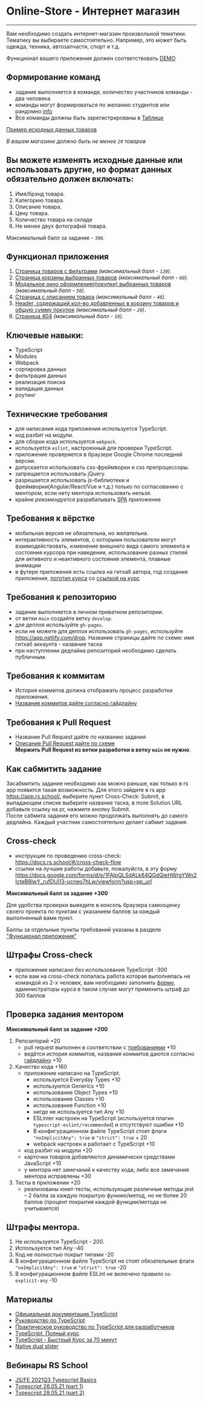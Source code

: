 # Online-Store - Интернет магазин

---

Вам необходимо создать интернет-магазин произвольной тематики. Тематику вы выбираете самостоятельно. Например, это может быть одежда, техника, автозапчасти, спорт и т.д.

Функционал вашего приложения должен соответствовать [DEMO](https://online-store-rs.netlify.app/)

## Формирование команд

- задание выполняется в команде, количество участников команды - два человека
- команды могут формироваться по желанию студентов или рандомно [info](https://discord.com/channels/516715744646660106/1012066890836869170/1051447619559358474)
- Все команды должны быть зарегистрированы в [Таблице](https://docs.google.com/spreadsheets/d/1iWeFLr_S1vdge2uZVbNeHZ_Jqe4TIwvsgY7zjiyreKc/edit?usp=sharing)

[Пример исходных данных товаров](https://dummyjson.com/products?limit=100)

_В вашем магазине должно быть не менее `20` товаров_

## Вы можете изменять исходные данные или использовать другие, но формат данных обязательно должен включать:

1. Имя/брэнд товара.
2. Категорию товара.
3. Описание товара.
4. Цену товара.
5. Количество товара на складе
6. Не менее двух фотографий товара.

Максимальный балл за задание - `300`.

## Функционал приложения

1. [Страница товаров с фильтрами](modules/store-page.md) _(максимальный балл - `120`)_.
2. [Страница корзины выбранных товаров](modules/cart-page.md) _(максимальный балл - `60`)_.
3. [Модальное окно оформления(покупки) выбранных товаров](modules/purchase-modal.md) _(максимальный балл - `50`)_.
4. [Страница с описанием товара](modules/product-details-page.md) _(максимальный балл - `40`)_.
5. [Header, содержащий кол-во добавленных в корзину товаров и общую сумму покупок](modules/header-module.md) _(максимальный балл - `20`)_.
6. [Страница 404](modules/404-page.md) _(максимальный балл - `10`)_.

## Ключевые навыки:

- TypeScript
- Modules
- Webpack
- сортировка данных
- фильтрация данных
- реализация поиска
- валидация данных
- роутинг

## Технические требования

- для написания кода приложения используется TypeScript.
- код разбит на модули.
- для сборки кода используется `webpack`.
- используется `eslint`, настроенный для проверки TypeScript.
- приложение проверяется в браузере Google Chrome последней версии.
- допускается использовать css-фреймворки и css препроцессоры.
- запрещается использовать jQuery.
- разрешается использовать js-библиотеки и фреймворки(Angular/React/Vue и т.д.) только по согласованию с ментором, если нету ментора использовать нельзя.
- крайне _рекомендуется_ разрабатывать [SPA](https://developer.mozilla.org/en-US/docs/Glossary/SPA) приложение

## Требования к вёрстке

- мобильная версия не обязательна, но желательна.
- интерактивность элементов, с которыми пользователи могут взаимодействовать, изменение внешнего вида самого элемента и состояния курсора при наведении, использование разных стилей для активного и неактивного состояния элемента, плавные анимации
- в футере приложения есть ссылка на гитхаб автора, год создания приложения, [логотип курса](https://rs.school/images/rs_school_js.svg) со [ссылкой на курс](https://rs.school/js/)

## Требования к репозиторию

- задание выполняется в личном приватном репозитории.
- от ветки `main` создайте ветку `develop`.
- для деплоя используйте `gh-pages`.
- если не можете для деплоя использовать `gh-pages`, используйте https://app.netlify.com/drop. Название страницы дайте по схеме: имя гитхаб аккаунта - название таска
- при наступлении дедлайна репозиторий необходимо сделать публичным.

## Требования к коммитам

- История коммитов должна отображать процесс разработки приложения.
- [Названия коммитов дайте согласно гайдлайну](https://docs.rs.school/#/git-convention)

## Требования к Pull Request

- Название Pull Request дайте по названию задания
- [Описание Pull Request дайте по схеме](https://rs.school/docs/ru/pull-request-review-process#требования-к-pull-request-pr)  
  **Мержить Pull Request из ветки разработки в ветку `main` не нужно**.

## Как сабмитить задание

Засабмитить задание необходимо как можно раньше, как только в rs app появится такая возможность. Для этого зайдите в rs app https://app.rs.school/, выберите пункт Cross-Check: Submit, в выпадающем списке выберите название таска, в поле Solution URL добавьте ссылку на pr, нажмите кнопку Submit.  
После сабмита задания его можно продолжать выполнять до самого дедлайна.
Каждый участник самостоятельно делает сабмит задания.

## Cross-check

- инструкция по проведению cross-check: https://docs.rs.school/#/cross-check-flow
- ссылки на лучшие работы добавьте, пожалуйста, в эту форму https://docs.google.com/forms/d/e/1FAIpQLSdALk64QGdQjeHWrgYWn2IcteB8lwY_rufDUi13-ucneo7hLw/viewform?usp=pp_url

**Максимальный балл за задание +300**

Для удобства проверки выведите в консоль браузера самооценку своего проекта по пунктам с указанием баллов за каждый выполненный вами пункт.

Баллы за отдельные пункты требований указаны в разделе ["Функционал приложения"](#функционал-приложения)

## Штрафы Cross-check

- приложение написано без использования TypeScript -300
- если вам на cross-check попалась работа которая выполнялась не командой из 2-х человек, вам необходимо заполнить [форму](https://forms.gle/jAgipMk8Xb6UiCRWA), администраторы курса в таком случае могут применить штраф до 300 баллов

## Проверка задания ментором

**Максимальный балл за задание +200**

1. Репозиторий +20
   - pull request выполнен в соответствии с [требованиями](https://rs.school/docs/ru/pull-request-review-process#требования-к-pull-request-pr) +10
   - ведётся история коммитов, названия коммитов даются согласно [гайдлайну](https://docs.rs.school/#/git-convention) +10
2. Качество кода +160
   - приложение написано на TypeScript.
     - используется Everyday Types +10
     - используются Generics +10
     - использование Object Types +10
     - использование Classes +10
     - использование Function +10
     - нигде не используется тип Any +10
     - ESLinter настроен на TypeScript (используется плагин `typescript-eslint/recommended`) и отсутствуют ошибки +10
     - В конфигурационном файле TypeScript стоят флаги `"noImplicitAny": true` и `"strict": true` + 20
     - webpack настроен и работает с TypeScript +10
   - код разбит на модули +20
   - карточки товаров добавляются динамически средствами JavaScript +10
   - у ментора нет замечаний к качеству кода, либо все замечания ментора исправлены +30
3. Тесты в приложении +20
   - реализованы юнит-тесты, использующие различные методы jest – 2 балла за каждую покрытую функию/метод, но не более 20 баллов (процент покрытия каждой функции/метода не учитывается)

## Штрафы ментора.

1. Не используется TypeScript - 200.
2. Используется тип Any -40
3. Код не полностью покрыт типами -20
4. В конфигурационном файле TypeScript не стоят обязательные флаги `"noImplicitAny": true` и `"strict": true` -20
5. В конфигурационном файле ESLint не включено правило `no-explicit-any` -10

## Материалы

- [Официальная документация TypeScript](https://www.typescriptlang.org/)
- [Руководство по TypeScript](https://metanit.com/web/typescript/)
- [Практическое руководство по TypeScript для разработчиков](https://habr.com/ru/company/macloud/blog/557996/)
- [TypeScript. Полный курс](https://youtu.be/5QnZ9AyDW6c)
- [TypeScript - Быстрый Курс за 70 минут](https://youtu.be/nyIpDs2DJ_c)
- [Native dual slider](https://medium.com/@predragdavidovic10/native-dual-range-slider-html-css-javascript-91e778134816)

## Вебинары RS School

- [JS/FE 2021Q3 Typescript Basics](https://youtu.be/BRTT8ZJeoS4)
- [Typescript 26.05.21 (part 1)](https://youtu.be/I_aTbZcH8Do)
- [Typescript 28.05.21 (part 2)](https://youtu.be/CegrbRXGw20)
